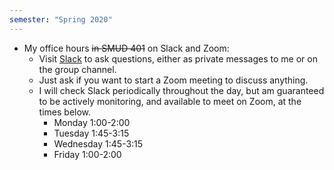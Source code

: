 ```yaml
---
semester: "Spring 2020"
---
```

* My office hours <s>in SMUD 401</s> on Slack and Zoom:  
    * Visit [Slack](https://amherstcollege.slack.com) to ask questions, either as private messages to me or on the group channel.
    * Just ask if you want to start a Zoom meeting to discuss anything.
    * I will check Slack periodically throughout the day, but am guaranteed to be actively monitoring, and available to meet on Zoom, at the times below.
        * Monday 1:00-2:00
        * Tuesday 1:45-3:15
        * Wednesday 1:45-3:15
        * Friday 1:00-2:00

